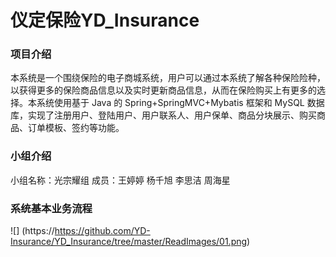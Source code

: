 # 仪定保险YD_Insurance
### 项目介绍
本系统是一个围绕保险的电子商城系统，用户可以通过本系统了解各种保险险种，以获得更多的保险商品信息以及实时更新商品信息，从而在保险购买上有更多的选择。本系统使用基于 Java 的 Spring+SpringMVC+Mybatis 框架和 MySQL 数据库，实现了注册用户、登陆用户、用户联系人、用户保单、商品分块展示、购买商品、订单模板、签约等功能。
### 小组介绍
小组名称：光宗耀组
成员：王婷婷 杨千旭 李思洁 周海星
### 系统基本业务流程
![]
(https://https://github.com/YD-Insurance/YD_Insurance/tree/master/ReadImages/01.png)
